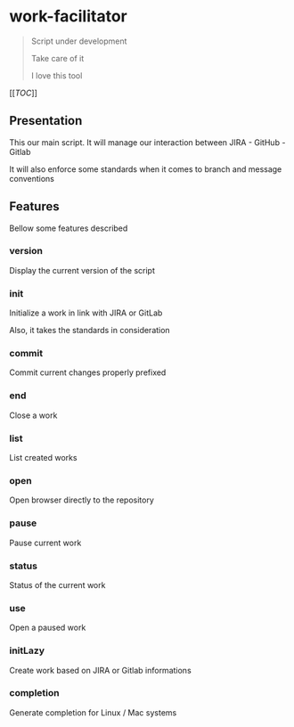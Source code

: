 # work-facilitator

> Script under development
>
> Take care of it
>
> I love this tool

[[_TOC_]]

## Presentation

This our main script. It will manage our interaction between JIRA - GitHub - Gitlab

It will also enforce some standards when it comes to branch and message conventions

## Features

Bellow some features described

### version

Display the current version of the script

### init

Initialize a work in link with JIRA or GitLab

Also, it takes the standards in consideration

### commit

Commit current changes properly prefixed

### end

Close a work

### list

List created works

### open

Open browser directly to the repository

### pause

Pause current work

### status

Status of the current work

### use

Open a paused work

### initLazy

Create work based on JIRA or Gitlab informations

### completion

Generate completion for Linux / Mac systems
